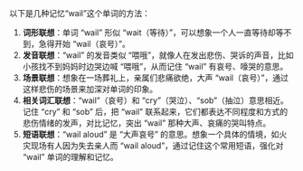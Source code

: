 以下是几种记忆“wail”这个单词的方法：
1. **词形联想**：单词 “wail” 形似 “wait（等待）”，可以想象一个人一直等待却等不到，急得开始 “wail（哀号）”。 
2. **发音联想**：“wail” 的发音类似 “喂哦”，就像人在发出悲伤、哭诉的声音，比如小孩找不到妈妈时边哭边喊 “喂哦”，从而记住 “wail” 有哀号、嚎哭的意思。 
3. **场景联想**：想象在一场葬礼上，亲属们悲痛欲绝，大声 “wail（哀号）”，通过这样悲伤的场景来加深对单词的印象。 
4. **相关词汇联想**：“wail”（哀号）和 “cry”（哭泣）、“sob”（抽泣）意思相近。记住 “cry” 和 “sob” 后，把 “wail” 联系起来，它们都表达不同程度和方式的悲伤情绪的发声，对比记忆，突出 “wail” 那种大声、哀痛的哭叫特点。 
5. **短语联想**：“wail aloud” 是 “大声哀号” 的意思。想象一个具体的情境，如火灾现场有人因为失去亲人而 “wail aloud”，通过记住这个常用短语，强化对 “wail” 单词的理解和记忆。 
